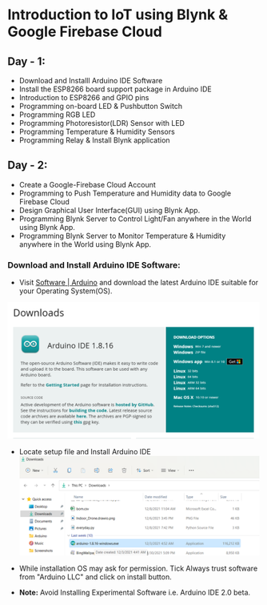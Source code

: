 # Introduction to IoT using Blynk & Google Firebase Cloud

## Day - 1:
* Download and Installl Arduino IDE Software
* Install the ESP8266 board support package in Arduino IDE
* Introduction to ESP8266 and GPIO pins
* Programming on-board LED & Pushbutton Switch
* Programming RGB LED
* Programming Photoresistor(LDR) Sensor with LED
* Programming Temperature & Humidity Sensors
* Programming Relay & Install Blynk application

## Day - 2:
* Create a Google-Firebase Cloud Account
* Programming to Push Temperature and Humidity data to Google Firebase Cloud
* Design Graphical User Interface(GUI) using Blynk App.
* Programming Blynk Server to Control Light/Fan anywhere in the World using Blynk App.
* Programming Blynk Server to Monitor Temperature & Humidity anywhere in the World using Blynk App.

### Download and Install Arduino IDE Software:
* Visit [Software | Arduino](https://www.arduino.cc/en/software) and download the latest Arduino IDE suitable for your Operating System(OS).

![Arduino_IDE_Download.png](https://raw.githubusercontent.com/SinkuKumar/Blynk_Firebase/main/Assets/Arduino_IDE_Download.png "Arduino_IDE_Download")
* Locate setup file and Install Arduino IDE
![Arduino_IDE_Setup](https://raw.githubusercontent.com/SinkuKumar/Blynk_Firebase/main/Assets/Arduino_IDE_Setup.png "Arduino_IDE_Setup")

* While installation OS may ask for permission. Tick Always trust software from "Arduino LLC" and click on install button.
![]()

* __Note:__ Avoid Installing Experimental Software i.e. Arduino IDE 2.0 beta.